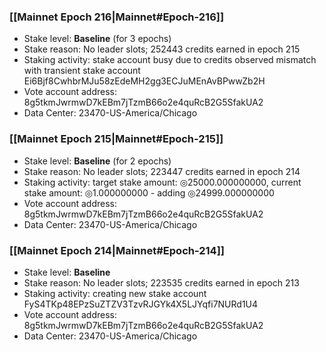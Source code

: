 ### [[Mainnet Epoch 216|Mainnet#Epoch-216]]
* Stake level: **Baseline** (for 3 epochs)
* Stake reason: No leader slots; 252443 credits earned in epoch 215
* Staking activity: stake account busy due to credits observed mismatch with transient stake account Ei6Bjf8CwhbrMJu58zEdeMH2gg3ECJuMEnAvBPwwZb2H
* Vote account address: 8g5tkmJwrmwD7kEBm7jTzmB66o2e4quRcB2G5SfakUA2
* Data Center: 23470-US-America/Chicago
### [[Mainnet Epoch 215|Mainnet#Epoch-215]]
* Stake level: **Baseline** (for 2 epochs)
* Stake reason: No leader slots; 223447 credits earned in epoch 214
* Staking activity: target stake amount: ◎25000.000000000, current stake amount: ◎1.000000000 - adding ◎24999.000000000
* Vote account address: 8g5tkmJwrmwD7kEBm7jTzmB66o2e4quRcB2G5SfakUA2
* Data Center: 23470-US-America/Chicago
### [[Mainnet Epoch 214|Mainnet#Epoch-214]]
* Stake level: **Baseline**
* Stake reason: No leader slots; 223535 credits earned in epoch 213
* Staking activity: creating new stake account FyS4TKp48EPzSuZTZV3TzvRJGYk4X5LJYqfi7NURd1U4
* Vote account address: 8g5tkmJwrmwD7kEBm7jTzmB66o2e4quRcB2G5SfakUA2
* Data Center: 23470-US-America/Chicago